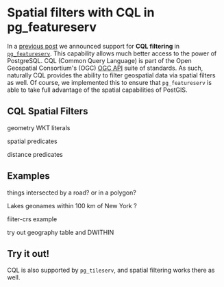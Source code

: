 # Spatial filters with CQL in pg_featureserv

In a [previous post](https://blog.crunchydata.com/blog/cql-filtering-in-pg_featureserv) 
we announced support for **CQL filtering** in [`pg_featureserv`](https://github.com/CrunchyData/pg_featureserv).
This capability allows much better access to the power of PostgreSQL.
CQL (Common Query Language) is part of the Open Geospatial Consortium's (OGC)
[OGC API](https://ogcapi.ogc.org/#standards) suite of standards.
As such, naturally CQL provides the ability to filter geospatial data via spatial filters as well.
Of course, we implemented this to ensure that `pg_featureserv` is able to take full advantage of 
the spatial capabilities of PostGIS.

## CQL Spatial Filters


geometry WKT literals

spatial predicates

distance predicates

## Examples

things intersected by a road?  or in a polygon?

Lakes geonames within 100 km of New York ?

fiiter-crs example

try out geography table and DWITHIN


## Try it out!


CQL is also supported by `pg_tileserv`, and spatial filtering works there as well.

